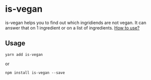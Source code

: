 # is-vegan

is-vegan helps you to find out which ingridiends are not vegan. It can answer that on 1 ingredient or on a list of ingredients. [How to use?](#usage)

## Usage

`yarn add is-vegan`

or

`npm install is-vegan --save`
